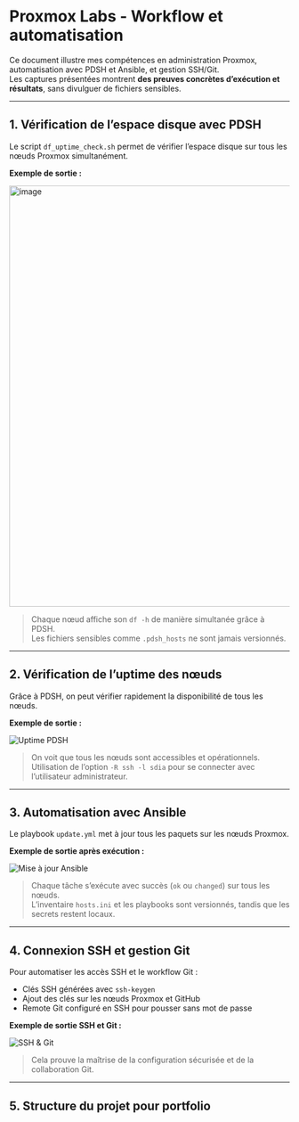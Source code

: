 # Proxmox Labs - Workflow et automatisation

Ce document illustre mes compétences en administration Proxmox, automatisation avec PDSH et Ansible, et gestion SSH/Git.  
Les captures présentées montrent **des preuves concrètes d’exécution et résultats**, sans divulguer de fichiers sensibles.

---

## 1. Vérification de l’espace disque avec PDSH

Le script `df_uptime_check.sh` permet de vérifier l’espace disque sur tous les nœuds Proxmox simultanément.

**Exemple de sortie :**

<img width="787" height="756" alt="image" src="https://github.com/user-attachments/assets/cd29ca2c-bc8c-400e-a28f-ec362c0795d3" />


> Chaque nœud affiche son `df -h` de manière simultanée grâce à PDSH.  
> Les fichiers sensibles comme `.pdsh_hosts` ne sont jamais versionnés.

---

## 2. Vérification de l’uptime des nœuds

Grâce à PDSH, on peut vérifier rapidement la disponibilité de tous les nœuds.

**Exemple de sortie :**

![Uptime PDSH](screenshots/pdsh_uptime.png)

> On voit que tous les nœuds sont accessibles et opérationnels.  
> Utilisation de l’option `-R ssh -l sdia` pour se connecter avec l’utilisateur administrateur.

---

## 3. Automatisation avec Ansible

Le playbook `update.yml` met à jour tous les paquets sur les nœuds Proxmox.

**Exemple de sortie après exécution :**

![Mise à jour Ansible](screenshots/ansible_update.png)

> Chaque tâche s’exécute avec succès (`ok` ou `changed`) sur tous les nœuds.  
> L’inventaire `hosts.ini` et les playbooks sont versionnés, tandis que les secrets restent locaux.

---

## 4. Connexion SSH et gestion Git

Pour automatiser les accès SSH et le workflow Git :  

- Clés SSH générées avec `ssh-keygen`  
- Ajout des clés sur les nœuds Proxmox et GitHub  
- Remote Git configuré en SSH pour pousser sans mot de passe  

**Exemple de sortie SSH et Git :**

![SSH & Git](screenshots/ssh_git.png)

> Cela prouve la maîtrise de la configuration sécurisée et de la collaboration Git.

---

## 5. Structure du projet pour portfolio

